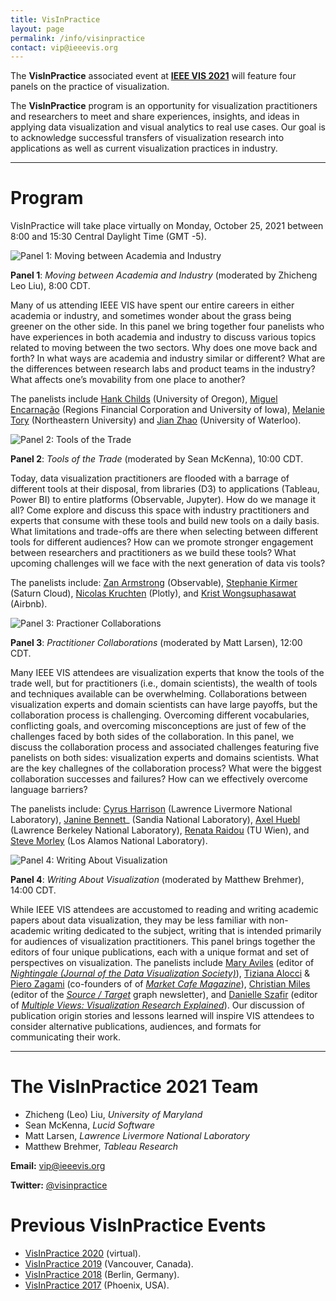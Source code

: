 ```yaml
---
title: VisInPractice
layout: page
permalink: /info/visinpractice
contact: vip@ieeevis.org
---
```


The **VisInPractice** associated event at **[IEEE VIS 2021](http://ieeevis.org/year/2021/welcome)** will feature four panels on the practice of visualization.

The **VisInPractice** program is an opportunity for visualization practitioners and researchers to meet and share experiences, insights, and ideas in applying data visualization and visual analytics to real use cases. Our goal is to acknowledge successful transfers of visualization research into applications as well as current visualization practices in industry.

- - -

# Program

VisInPractice will take place virtually on Monday, October 25, 2021 between 8:00 and 15:30 Central Daylight Time (GMT -5). 

![Panel 1: Moving between Academia and Industry](https://visinpractice.github.io/assets/a-visinpractice_panel1.png)

**Panel 1**: _Moving between Academia and Industry_ (moderated by Zhicheng Leo Liu), 8:00 CDT.

Many of us attending IEEE VIS have spent our entire careers in either academia or industry, and sometimes wonder about the grass being greener on the other side. In this panel we bring together four panelists who have experiences in both academia and industry to discuss various topics related to moving between the two sectors. Why does one move back and forth? In what ways are academia and industry similar or different? What are the differences between research labs and product teams in the industry? What affects one’s movability from one place to another? 

The panelists include [Hank Childs](http://cdux.cs.uoregon.edu/childs.html) (University of Oregon), [Miguel Encarnação](https://t.co/pSaHTS8XWG?amp=1) (Regions Financial Corporation and University of Iowa), [Melanie Tory](https://www.melanietory.com/) (Northeastern University) and [Jian Zhao](https://www.jeffjianzhao.com/) (University of Waterloo). 

![Panel 2: Tools of the Trade](https://visinpractice.github.io/assets/a-visinpractice_panel2.png)

**Panel 2**: _Tools of the Trade_ (moderated by Sean McKenna), 10:00 CDT.

Today, data visualization practitioners are flooded with a barrage of different tools at their disposal, from libraries (D3) to applications (Tableau, Power BI) to entire platforms (Observable, Jupyter). How do we manage it all? Come explore and discuss this space with industry practitioners and experts that consume with these tools and build new tools on a daily basis. What limitations and trade-offs are there when selecting between different tools for different audiences? How can we promote stronger engagement between researchers and practitioners as we build these tools? What upcoming challenges will we face with the next generation of data vis tools? 
        
The panelists include: [Zan Armstrong](https://www.zanarmstrong.com/) (Observable), [Stephanie Kirmer](https://skirmer.github.io/) (Saturn Cloud), [Nicolas Kruchten](http://nicolas.kruchten.com/) (Plotly), and [Krist Wongsuphasawat](https://kristw.yellowpigz.com/) (Airbnb).

![Panel 3: Practioner Collaborations](https://visinpractice.github.io/assets/a-visinpractice_panel3.png)


**Panel 3**: _Practitioner Collaborations_ (moderated by Matt Larsen), 12:00 CDT.

Many IEEE VIS attendees are visualization experts that know the tools of the trade well, but for practitioners (i.e., domain scientists), the wealth of tools and techniques available can be overwhelming. Collaborations between visualization experts and domain scientists can have large payoffs, but the collaboration process is challenging. Overcoming different vocabularies, conflicting goals, and overcoming misconceptions are just of few of the challenges faced by both sides of the collaboration. In this panel, we discuss the collaboration process and associated challenges featuring five panelists on both sides: visualization experts and domains scientists. What are the key challegnes of the collaboration process? What were the biggest collaboration successes and failures? How can we effectively overcome language barriers? 

The panelists include: [Cyrus Harrison](https://people.llnl.gov/harrison37) (Lawrence Livermore National Laboratory), [Janine Bennett](https://scholar.google.com/citations?user=ylETg_gAAAAJ&hl=en)_ (Sandia National Laboratory), [Axel Huebl](https://keybase.io/ax3l) (Lawrence Berkeley National Laboratory), [Renata Raidou](https://renataraidou.com/) (TU Wien), and [Steve Morley](https://scholar.google.com/citations?user=iQdBd5gAAAAJ&hl=en) (Los Alamos National Laboratory).

![Panel 4: Writing About Visualization](https://visinpractice.github.io/assets/a-visinpractice_panel4.png)

**Panel 4**: _Writing About Visualization_ (moderated by Matthew Brehmer), 14:00 CDT.

While IEEE VIS attendees are accustomed to reading and writing academic papers about data visualization, they may be less familiar with non-academic writing dedicated to the subject, writing that is intended primarily for audiences of visualization practitioners. This panel brings together the editors of four unique publications, each with a unique format and set of perspectives on visualization. The panelists include [Mary Aviles](https://maryaviles.com/) (editor of _[Nightingale (Journal of the Data Visualization Society)](https://nightingaledvs.com/)_), [Tiziana Alocci](https://www.tizianaalocci.com/) & [Piero Zagami](https://pierozagami.com/) (co-founders of of _[Market Cafe Magazine](https://www.marketcafemag.com/)_), [Christian Miles](https://twitter.com/intent/follow/?screen_name=cjlmiles) (editor of the _[Source / Target](https://sourcetarget.email/)_ graph newsletter), and [Danielle Szafir](https://danielleszafir.com/) (editor of _[Multiple Views: Visualization Research Explained](https://medium.com/multiple-views-visualization-research-explained)_). Our discussion of publication origin stories and lessons learned will inspire VIS attendees to consider alternative publications, audiences, and formats for communicating their work.

- - -

# The VisInPractice 2021 Team

* Zhicheng (Leo) Liu, _University of Maryland_
* Sean McKenna, _Lucid Software_
* Matt Larsen, _Lawrence Livermore National Laboratory_
* Matthew Brehmer, _Tableau Research_

**Email:** [vip@ieeevis.org](mailto:vip@ieeevis.org)

**Twitter:** [@visinpractice](https://twitter.com/visinpractice)

# Previous VisInPractice Events 

* [VisInPractice 2020](https://visinpractice.github.io/assets/vip2020/index.html) (virtual).
* [VisInPractice 2019](https://visinpractice.github.io/assets/vip2019/index.html) (Vancouver, Canada).
* [VisInPractice 2018](https://visinpractice.github.io/assets/vip2018/index.html) (Berlin, Germany).
* [VisInPractice 2017](https://visinpractice.github.io/assets/vip2017/index.html) (Phoenix, USA).
